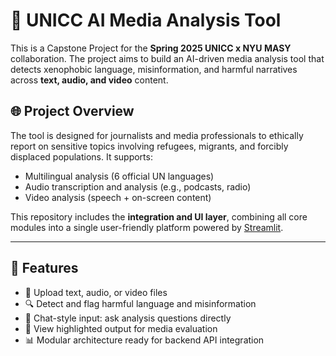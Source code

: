 # 🧠 UNICC AI Media Analysis Tool

This is a Capstone Project for the **Spring 2025 UNICC x NYU MASY** collaboration. The project aims to build an AI-driven media analysis tool that detects xenophobic language, misinformation, and harmful narratives across **text, audio, and video** content.

## 🌐 Project Overview

The tool is designed for journalists and media professionals to ethically report on sensitive topics involving refugees, migrants, and forcibly displaced populations. It supports:
- Multilingual analysis (6 official UN languages)
- Audio transcription and analysis (e.g., podcasts, radio)
- Video analysis (speech + on-screen content)

This repository includes the **integration and UI layer**, combining all core modules into a single user-friendly platform powered by [Streamlit](https://streamlit.io/).

---

## 🚀 Features

- 📁 Upload text, audio, or video files
- 🔍 Detect and flag harmful language and misinformation
- 💬 Chat-style input: ask analysis questions directly
- 🧪 View highlighted output for media evaluation
- 📊 Modular architecture ready for backend API integration
